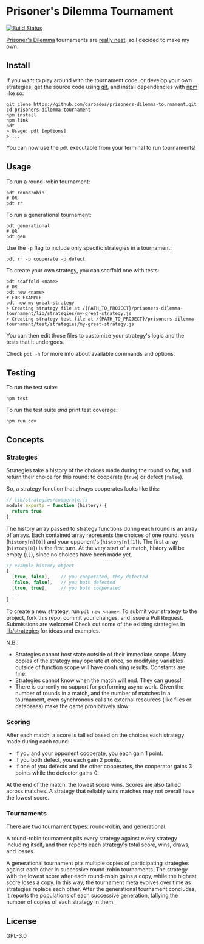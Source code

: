 # Prisoner's Dilemma Tournament

[git]: https://git-scm.com/
[npm]: https://npmjs.com/

[![Build Status](https://travis-ci.org/garbados/prisoners-dilemma-tournament.svg)](https://travis-ci.org/garbados/prisoners-dilemma-tournament)

[Prisoner's Dilemma](http://en.wikipedia.org/wiki/Prisoner%27s_dilemma) tournaments are [really neat](http://lesswrong.com/lw/7f2/prisoners_dilemma_tournament_results/), so I decided to make my own.

## Install

If you want to play around with the tournament code, or develop your own strategies, get the source code using [git][git], and install dependencies with [npm][npm] like so:

    git clone https://github.com/garbados/prisoners-dilemma-tournament.git
    cd prisoners-dilemma-tournament
    npm install
    npm link
    pdt
    > Usage: pdt [options]
    > ...

You can now use the `pdt` executable from your terminal to run tournaments!

## Usage

To run a round-robin tournament:

    pdt roundrobin
    # OR
    pdt rr

To run a generational tournament:

    pdt generational
    # OR
    pdt gen

Use the `-p` flag to include only specific strategies in a tournament:

    pdt rr -p cooperate -p defect

To create your own strategy, you can scaffold one with tests:

    pdt scaffold <name>
    # OR
    pdt new <name>
    # FOR EXAMPLE
    pdt new my-great-strategy
    > Creating strategy file at /{PATH_TO_PROJECT}/prisoners-dilemma-tournament/lib/strategies/my-great-strategy.js
    > Creating strategy test file at /{PATH_TO_PROJECT}/prisoners-dilemma-tournament/test/strategies/my-great-strategy.js

You can then edit those files to customize your strategy's logic and the tests that it undergoes.

Check `pdt -h` for more info about available commands and options.

## Testing

To run the test suite:

    npm test

To run the test suite *and* print test coverage:

    npm run cov

## Concepts

### Strategies

Strategies take a history of the choices made during the round so far, and return their choice for this round: to cooperate (`true`) or defect (`false`).

So, a strategy function that always cooperates looks like this:

```javascript
// lib/strategies/cooperate.js
module.exports = function (history) {
  return true
}
```

The history array passed to strategy functions during each round is an array of arrays. Each contained array represents the choices of one round: yours (`history[n][0]`) and your opponent's (`history[n][1]`). The first array (`history[0]`) is the first turn. At the very start of a match, history will be empty (`[]`), since no choices have been made yet.

```javascript
// example history object
[
  [true, false],    // you cooperated, they defected
  [false, false],   // you both defected
  [true, true],     // you both cooperated
  ...
]
```

To create a new strategy, run `pdt new <name>`. To submit your strategy to the project, fork this repo, commit your changes, and issue a Pull Request. Submissions are welcome! Check out some of the existing strategies in [lib/strategies](https://github.com/garbados/prisoners-dilemma-tournament/tree/master/lib/strategies) for ideas and examples.

N.B.:

- Strategies cannot host state outside of their immediate scope. Many copies of the strategy may operate at once, so modifying variables outside of function scope will have confusing results. Constants are fine.
- Strategies cannot know when the match will end. They can guess!
- There is currently no support for performing async work. Given the number of rounds in a match, and the number of matches in a tournament, even synchronous calls to external resources (like files or databases) make the game prohibitively slow.

### Scoring

After each match, a score is tallied based on the choices each strategy made during each round:

- If you and your opponent cooperate, you each gain 1 point.
- If you both defect, you each gain 2 points.
- If one of you defects and the other cooperates, the cooperator gains 3 points while the defector gains 0.

At the end of the match, the lowest score wins. Scores are also tallied across matches. A strategy that reliably wins matches may not overall have the lowest score.

### Tournaments

There are two tournament types: round-robin, and generational.

A round-robin tournament pits every strategy against every strategy including itself, and then reports each strategy's total score, wins, draws, and losses.

A generational tournament pits multiple copies of participating strategies against each other in successive round-robin tournaments. The strategy with the lowest score after each round-robin gains a copy, while the highest score loses a copy. In this way, the tournament meta evolves over time as strategies replace each other. After the generational tournament concludes, it reports the populations of each successive generation, tallying the number of copies of each strategy in them.

## License

GPL-3.0
